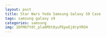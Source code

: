 ```yaml
---
layout: post
title: Star Wars Yoda Samsung Galaxy S9 Case
tags: samsung galaxy s9
categories: samsung
img: 1DFM6fYdt_pla6MXt8yuPEpeEj8rpYRO4
---
```

